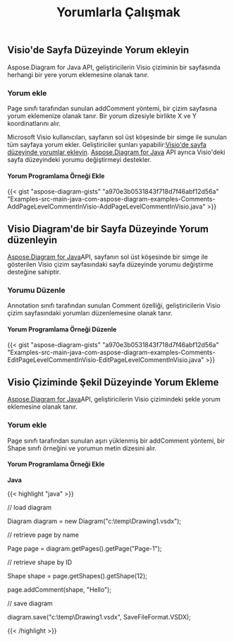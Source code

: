 ﻿---
title: Yorumlarla Çalışmak
type: docs
weight: 210
url: /tr/java/working-with-comments/
---
## **Visio'de Sayfa Düzeyinde Yorum ekleyin**
Aspose.Diagram for Java API, geliştiricilerin Visio çiziminin bir sayfasında herhangi bir yere yorum eklemesine olanak tanır.
### **Yorum ekle**
Page sınıfı tarafından sunulan addComment yöntemi, bir çizim sayfasına yorum eklemenize olanak tanır. Bir yorum dizesiyle birlikte X ve Y koordinatlarını alır.

 Microsoft Visio kullanıcıları, sayfanın sol üst köşesinde bir simge ile sunulan tüm sayfaya yorum ekler. Geliştiriciler şunları yapabilir:[Visio'de sayfa düzeyinde yorumlar ekleyin](). [Aspose.Diagram for Java](https://products.aspose.com/diagram/java/) API ayrıca Visio'deki sayfa düzeyindeki yorumu değiştirmeyi destekler.
#### **Yorum Programlama Örneği Ekle**
{{< gist "aspose-diagram-gists" "a970e3b0531843f718d7f46abf12d56a" "Examples-src-main-java-com-aspose-diagram-examples-Comments-AddPageLevelCommentInVisio-AddPageLevelCommentInVisio.java" >}}
## **Visio Diagram'de bir Sayfa Düzeyinde Yorum düzenleyin**
[Aspose.Diagram for Java](https://products.aspose.com/diagram/java/)API, sayfanın sol üst köşesinde bir simge ile gösterilen Visio çizim sayfasındaki sayfa düzeyinde yorumu değiştirme desteğine sahiptir.
### **Yorumu Düzenle**
Annotation sınıfı tarafından sunulan Comment özelliği, geliştiricilerin Visio çizim sayfasındaki yorumları düzenlemesine olanak tanır.
#### **Yorum Programlama Örneği Düzenle**
{{< gist "aspose-diagram-gists" "a970e3b0531843f718d7f46abf12d56a" "Examples-src-main-java-com-aspose-diagram-examples-Comments-EditPageLevelCommentInVisio-EditPageLevelCommentInVisio.java" >}}
## **Visio Çiziminde Şekil Düzeyinde Yorum Ekleme**
[Aspose.Diagram for Java](https://products.aspose.com/diagram/java/)API, geliştiricilerin Visio çizimindeki şekle yorum eklemesine olanak tanır.
### **Yorum ekle**
Page sınıfı tarafından sunulan aşırı yüklenmiş bir addComment yöntemi, bir Shape sınıfı örneğini ve yorumun metin dizesini alır.
#### **Yorum Programlama Örneği Ekle**
**Java**

{{< highlight "java" >}}

 // load diagram

Diagram diagram = new Diagram("c:\\temp\\Drawing1.vsdx");

// retrieve page by name

Page page = diagram.getPages().getPage("Page-1");

// retrieve shape by ID

Shape shape = page.getShapes().getShape(12);

page.addComment(shape, "Hello");

// save diagram

diagram.save("c:\\temp\\Drawing1.vsdx", SaveFileFormat.VSDX);

{{< /highlight >}}
